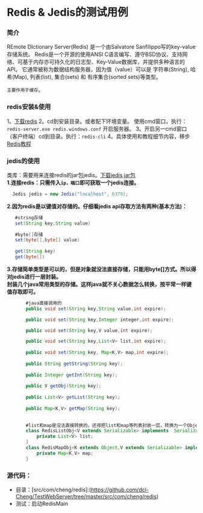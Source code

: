 # Redis & Jedis的测试用例

### 简介
 REmote DIctionary Server(Redis) 是一个由Salvatore Sanfilippo写的key-value存储系统。 
 Redis是一个开源的使用ANSI C语言编写、遵守BSD协议、支持网络、可基于内存亦可持久化的日志型、Key-Value数据库，并提供多种语言的API。 
 它通常被称为数据结构服务器，因为值（value）可以是 字符串(String), 哈希(Map), 列表(list), 集合(sets) 和 有序集合(sorted sets)等类型。
 
 `主要作用于缓存`。
 
 
### redis安装&使用
1。[下载redis](https://github.com/MSOpenTech/redis/releases)
2。cd到安装目录。或者配下环境变量。 使用cmd窗口，执行： `redis-server.exe redis.windows.conf` 开启服务器。
3。开启另一cmd窗口（客户终端）cd到目录。执行：`redis-cli`
4。具体使用和教程细节内容，移步[Redis教程](http://www.runoob.com/redis/redis-tutorial.html)
   
### jedis的使用
类库：需要用来连接redis的jar包jedis。[下载jedis jar包](http://central.maven.org/maven2/redis/clients/jedis/2.9.0/jedis-2.9.0.jar)  
**1.连接redis：只需传入`ip，端口`即可获取一个jedis连接。**
```java
  Jedis jedis = new Jedis("localhost", 6379);
```
**2.因为redis是以键值对存储的。仔细看jedis api存取方法有两种(基本方法)：**
```java
   #string存储
   set(String key,String value)
   
   #byte[]存储
   set(byte[],byte[] value)
   
   get(String key)
   get(byte[])
```
**3.存储简单类型是可以的，但是对象就没法直接存储，只能用byte[]方式。所以得对jedis进行一层封装。  
封装几个java常用类型的存储。这样java就不关心数据怎么转换，按平常一样键值存取即可。**
```java
       #java直接调用的
       public void set(String key,String value,int expire);

       public void set(String key,Integer integer,int expire);

       public void set(String key,V value,int expire);

       public void set(String key,List<V> list,int expire);
   
       public void set(String key, Map<K,V> map,int expire);
   
       public String getString(String key);
   
       public Integer getInt(String key);
   
       public V getObj(String key);
   
       public List<V> getList(String key);
   
       public Map<K,V> getMap(String key);
       
       
       #list和map是没法直接转换的。还得把list和map等列表封装一层，转换为一个Object，里面存放list和map
       class RedisListObj<V extends Serializable> implements  Serializable {
           private List<V> list;
       }
       class RedisMapObj<K extends Object,V extends Serializable> implements Serializable{
           private Map<K,V> map;
       }
```   

### 源代码：
* 目录：[src/com/cheng/redis]:(https://github.com/dcl-Cheng/TestWebServer/tree/master/src/com/cheng/redis)
* 测试：启动RedisMain

[website]:http://blog.csdn.net/Leonardo9029/article/details/42550423
